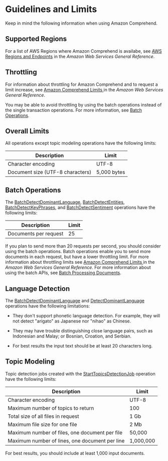 # Guidelines and Limits<a name="guidelines-and-limits"></a>

Keep in mind the following information when using Amazon Comprehend\.

## Supported Regions<a name="limits-regions"></a>

For a list of AWS Regions where Amazon Comprehend is availabe, see [AWS Regions and Endpoints](https://docs.aws.amazon.com/general/latest/gr/rande.html#comprehend_region) in the *Amazon Web Services General Reference*\.

## Throttling<a name="limits-throttling"></a>

For information about throttling for Amazon Comprehend and to request a limit increase, see [ Amazon Comprehend Limits ](https://docs.aws.amazon.com/general/latest/gr/aws_service_limits.html#limits_amazon_comprehend) in the *Amazon Web Services General Reference*\. 

You may be able to avoid throttling by using the batch operations instead of the single transaction operations\. For more information, see [Batch Operations](#limits-batch)\.

## Overall Limits<a name="limits-all"></a>

All operations except topic modeling operations have the following limits:


| Description | Limit | 
| --- | --- | 
| Character encoding | UTF\-8 | 
| Document size \(UTF\-8 characters\) | 5,000 bytes | 

## Batch Operations<a name="limits-batch"></a>

The [BatchDetectDominantLanguage](API_BatchDetectDominantLanguage.md), [BatchDetectEntities](API_BatchDetectEntities.md), [BatchDetectKeyPhrases](API_BatchDetectKeyPhrases.md), and [BatchDetectSentiment](API_BatchDetectSentiment.md) operations have the following limits:


| Description | Limit | 
| --- | --- | 
| Documents per request | 25 | 

If you plan to send more than 20 requests per second, you should consider using the batch operations\. Batch operations enable you to send more documents in each request, but have a lower throttling limit\. For more information about throttling limits see [ Amazon Comprehend Limits ](https://docs.aws.amazon.com/general/latest/gr/aws_service_limits.html#limits_amazon_comprehend) in the *Amazon Web Services General Reference*\. For more information about using the batch APIs, see [Batch Processing Documents](how-batch.md)\.

## Language Detection<a name="limits-language-detection"></a>

The [BatchDetectDominantLanguage](API_BatchDetectDominantLanguage.md) and [DetectDominantLanguage](API_DetectDominantLanguage.md) operations have the following limitations:

+ They don't support phonetic language detection\. For example, they will not detect "arigato" as Japanese nor "nihao" as Chinese\.

+ They may have trouble distinguishing close language pairs, such as Indonesian and Malay; or Bosnian, Croation, and Serbian\.

+ For best results the input text should be at least 20 characters long\.

## Topic Modeling<a name="limits-topic-modeling"></a>

Topic detection jobs created with the [StartTopicsDetectionJob](API_StartTopicsDetectionJob.md) operation have the following limits:


| Description | Limit | 
| --- | --- | 
| Character encoding | UTF\-8 | 
| Maximum number of topics to return | 100 | 
| Total size of all files in request | 1 Gb | 
| Maximum file size for one file | 2 Mb | 
| Maximum number of files, one document per file | 50,000 | 
| Maximum number of lines, one document per line | 1,000,000 | 

For best results, you should include at least 1,000 input documents\.